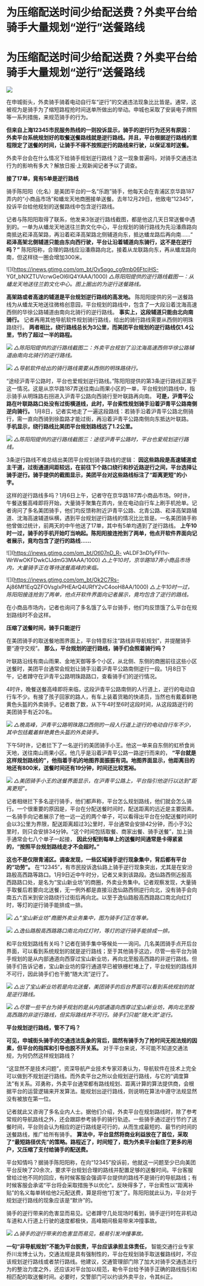 # 为压缩配送时间少给配送费？外卖平台给骑手大量规划“逆行”送餐路线

# 为压缩配送时间少给配送费？外卖平台给骑手大量规划“逆行”送餐路线

![](https://inews.gtimg.com/om_bt/O4wvksDLJ5ESN1QMzgaxRh7Bw_8wdQNVctrhS6S2aKhSwAA/1000)

在申城街头，外卖骑手骑着电动自行车“逆行”的交通违法现象比比皆是。通常，这被视为是骑手为了缩短路程抢时间送单所做出的举动。申城也采取了安装电子牌照等一系列措施，来规范骑手的行为。

**但来自上海12345市民服务热线的一则投诉显示，骑手的逆行行为还另有原因：外卖平台系统规划好的取餐送餐路线就是逆行路线。并且，平台根据逆行路线的里程限定了送餐的时间，让骑手不得不按照逆行的路线来行驶，以保证准时送餐。**

外卖平台会在什么情况下给骑手规划逆行路线？这一现象普遍吗，对骑手交通违法行为的影响有多大？解放日报·上观新闻记者予以了调查。

**接了17单，竟有5单是逆行路线**

骑手陈阳阳（化名）是美团平台的一名“乐跑”骑手，他每天会在青浦区京华路187弄内的“小商品市场”和蟠龙天地商圈接单送餐。去年12月29日，他致电“12345”，投诉平台给他规划的送餐路线中包含逆行路线。

记者与陈阳阳取得了联系，他发来3张逆行路线截图，都是他这几天日常送餐中遇到的。一单为从蟠龙天地送往兰韵文化中心，平台规划的骑行路线为先沿潘鼎路向南抵达崧泽高架路，再沿着崧泽高架路北侧辅道向东，抵达蟠龙路后再向南……“
**崧泽高架北侧辅道只能由东向西行驶，平台让沿着辅道向东骑行，这不是在逆行吗？”**
陈阳阳称，合理的路线应沿潘鼎路向北，接着从龙联路向东，再从蟠龙路向南，但这样绕一圈会增加300米。

![](https://inews.gtimg.com/om_bt/Ov5qgo_cg9mb06FtcjHS-
YGf_bNXZTUVcrwGeOI6lQ4YAAA/1000) _△陈阳阳提供的逆行路线截图一：从蟠龙天地送往兰韵文化中心。图上圈出的为逆行送餐路线。_

**高架路或者高速的辅道是平台规划逆行路线的高发地。**
陈阳阳提供的另一送餐路线为从蟠龙天地送往微格创意园，平台规划的路线中，包含了一大段沿着沈海高速西侧的华徐公路辅道由南向北骑行的逆行路线。
**事实上，这段辅道只能由北向南骑行。** 记者再用其他导航软件规划骑行路线，给出的骑行路线需要从西侧的明珠路绕行。
**两者相比，绕行路线总长为3公里，而美团平台规划的逆行路线仅1.4公里，节约了超过一半的路程。**

![](https://inews.gtimg.com/om_bt/O7cCziXTi3Ca52EAtYvj3TZgfk4Ho21sJiaivZLffha9kAA/1000)
_△陈阳阳提供的逆行路线截图二：外卖平台规划了沿沈海高速西侧华徐公路辅道由南向北骑行的逆行路线。_

![](https://inews.gtimg.com/om_bt/OsSfjw5T61kxuM_kVIz2wU03osEazz3GKMKno4Lm19da0AA/1000)
_△导航软件给出的骑行路线需要从西侧的明珠路绕行。_

“途经沪青平公路时，平台也爱规划逆行路线。”陈阳阳提供的第3条逆行路线正属于这一情况。这是从京华路187弄送往南山雨果小区的一单，平台规划的路线中，指示骑手从明珠路右拐进入沪青平公路向西骑行至叶联路再向南。
**可是，沪青平公路在叶联路路口处没有过街横道线，此时，平台索性规划骑手沿着沪青平公路南侧逆向骑行。**
1月8日，记者实地走了一遍这段路线：若骑手沿着沪青平公路北侧骑行，需一直向西骑到徐盈路才能过街，再沿着沪青平公路南侧向东抵达叶联路。
**手机显示，绕行路线比美团平台规划路线远了1.2公里。**

![](https://inews.gtimg.com/om_bt/O3bIf_eupCub2MppGRhr4qZSFdUDQlxIsZUbHgj4UK6fAAA/1000)
_△陈阳阳提供的逆行路线截图三：途径沪青平公路时，平台也爱规划逆行路线。_

3条逆行路线不难总结出美团平台规划骑手路线的逻辑：
**因这些路段是高速辅道或主干道，过街通道间距较远，在前往下个路口绕行和抄近路逆行之间，平台选择让骑手逆行。骑手提供的截图显示，美团平台对这些路线标注了“距离更短”的小字。**

这样的逆行路线多吗？1月6日上午，记者守在京华路187弄小商品市场。9时许，午餐送餐高峰即将开始，大量骑手聚集在弄内，坐在电动自行车上刷手机抢单。记者询问了多名美团骑手，他们均反馈称附近沪青平公路、北青公路、崧泽高架路辅道、沈海高速辅道纵横，遇到平台规划逆行路线的情况比比皆是。一名美团骑手称他曾做过统计，前两天的中午他送了17单，其中有5单均遇到了逆行路线。
**上午10时一过，骑手的手机开始叮当响起。陈阳阳接连抢到了两单，他点开软件界面向记者展示，竟均包含了逆行的路线……**

![](https://inews.gtimg.com/om_bt/Otl07nD_R-
vALDF3nD1yFFl1v-WrWwOKFDwkCIJdmG3MAAA/1000)
_△上午10时，京华路187弄小商品市场内，大量骑手正在等待送餐高峰的来临。_

![](https://inews.gtimg.com/om_bt/Ok2C7Rs-
Aj86Mf1EqQZFOVsgIxPHEArQ4URfY2vC4ooH8AA/1000)
_△上午10时一过，陈阳阳接连抢到了两单，他点开软件界面向记者展示，竟均包含了逆行的路线。_

在小商品市场内，记者也询问了多名饿了么平台骑手，他们均反馈饿了么平台在规划路线时不会这样。

**压缩了送餐时间，骑手只能逆行**

在美团骑手的取送餐地图界面上，平台特意标注“路线非导航规划”，并提醒骑手要“遵守交规”。 **那么，平台规划的逆行路线，骑手们会照着骑行吗？**

叶联路沿线有南山雨果、金地天御等多个小区，从北侧、东侧的商圈前往这些小区送餐时，美团平台通常会规划让骑手沿着沪青平公路南侧逆行一段。1月8日下午，记者蹲守在沪青平公路明珠路路口，查看骑手们的逆行情况。

4时许，晚餐送餐高峰即将来临，这段沪青平公路南侧的人行道上，逆行的电动自行车不少。有接了孩子回家的路人，有车上装着货箱的快递员，当然也有戴着鲜艳黄色头盔的外卖骑手。记者数了数，从下午4时至6时这段时间，从这段路逆行的美团骑手有近20名。

![](https://inews.gtimg.com/om_bt/OD3Lihrp9ozP4vpdd9OdxdxhYHjWCQ0kdWLvVuzK54WCEAA/1000)
_△晚高峰，沪青平公路明珠路口西侧的一段人行道上逆行的电动自行车不少，其中包括戴着鲜艳黄色头盔的外卖骑手。_

下午5时许，记者拦下了一名逆行的美团骑手小王。他这一单来自东侧的虹桥食尚天地，送往南山雨果小区。他几乎是沿着沪青平公路一路逆行而来的，
**“平台就是这样规划路线的”，他指着手机的地图界面振振有词。地图界面显示，他距离目的地还有800米，送餐时间还有19分钟，时间还比较宽裕。**

![](https://inews.gtimg.com/om_bt/ONgIE5IlfB6swA8f1td6Pd_xrTOgXJ2tsgzpIWZ7MEXW4AA/1000)
_△美团骑手小王的送餐界面显示，在沪青平公路上，平台指引他逆行以达到“距离更短”。_

记者相继拦下多名逆行骑手，他们都声称，平台怎么规划路线，他们就会怎么骑行。一个很重要的原因是，平台在分配送餐时间时，配送距离的远近是主要因素。一名骑手向记者展示了他一远一近的两个单子，可以看得出平台在分配送餐时间时会以3公里为界限，配送距离超过3公里时，平台通常会安排42分钟，而小于3公里时，则只会安排34分钟。“这个时间包括取餐、商家出餐、骑手送餐”，加上骑手通常会七八个单子一起接，
**因此分配到每单上的送餐时间通常是卡得紧紧的，“按照平台规划路线走才不会超时。”**

**这也不是仅限青浦区。调查发现，一些区域骑手逆行现象集中，背后都有平台的“功劳”。**
在“12345”，有市民投诉逸仙路上骑手逆行现象突出，尤其是在安汾路殷高西路等路口。1月9日近中午时分，记者又来到该路段。逸仙路西侧近殷高西路路口处，是名为“宝山新业坊”的商圈，外卖业务集中。记者观察发现，大量骑手取餐后若要向北送餐，无一例外都是直接沿逸仙路西侧逆行向北，没有骑手会向南五六百米到安汾路绕行过街后再向北。以至于逸仙路殷高西路路口南北向红灯时，等灯的逆行骑手能排成一排。

![](https://inews.gtimg.com/om_bt/OePk0dipGCrkp7eFuD8v0RhviElxuUQF5GrHeE50D7dugAA/1000)
_△“宝山新业坊”商圈外卖业务集中，图为骑手们正在等单。_

![](https://inews.gtimg.com/om_bt/OmIfg1HOILHs1oRIpDwP3FMhxfoCwgWwNvrrKH78rk9PcAA/1000)
_△逸仙路殷高西路路口南北向红灯时，等灯的逆行骑手能排成一排。_

和平台规划路线有关吗？记者在骑手集中等候处一一询问。几名美团骑手点开后台界面，可以看到系统规划的就是逆行路线；至于其他骑手这边，尽管一些平台为骑手规划的是从内部通道向西穿过宝山新业坊，再向北至殷高西路的非逆行路线。但骑手们告诉记者，宝山新业坊的穿行通道早已被铁栅栏堵上了，平台规划的路线并不可行，因此骑手们也干脆“随大流”逆行了。

![](https://inews.gtimg.com/om_bt/OhhCsOwOkmuyDLjp9flYRS0dzsi8XltIPDGmkFnqCsktkAA/1000)
_△出了宝山新业坊若是向北送餐，美团骑手的后台界面可以看到系统规划的就是逆行路线。_

![](https://inews.gtimg.com/om_bt/O-w8L7t-LusiFISZ_zL70n9FhcR-J9gMEGzP5NS5BgyQoAA/1000)
_△尽管一些平台为骑手规划的是从内部通道向西穿过宝山新业坊，再向北至殷高西路的非逆行路线，但实际路线并不可行。骑手们只能“随大流”逆行。_

**平台规划逆行路线，管不了吗？**

**可见，申城街头骑手的交通违法乱象的背后，固然有骑手为了抢时间无视法规的因素，但平台的指挥和引导也脱不开关系。**
对于平台来说，不可能不知道交通法规，为何仍然这样规划路线？

“这显然不是技术问题”，资深导航产业技术专家邓勇认为，导航软件在技术上完全可以做到不规划逆行路线。而外卖平台之所以会规划逆行路线，与它的“调度算法”有关系。邓勇称，外卖平台通常都有路线规划、距离计算的算法提供商，会根据平台的运营逻辑来开发算法。能规划出逆行路线，则说明在算法中遵守法规显然没有被放在第一位。

记者就此又咨询了多名业内人士。据他们介绍，外卖平台在规划路线时，除了参考常规的导航路线之外，还会跟踪参考骑手的骑行轨迹。一些骑手通过逆行节约了送餐时间，平台则会认为相应的逆行路线是可行的，从而生成最短的、最节约时间的送餐路线，推广给所有骑手。
**算法中，平台显然将商业利益放在了首位，采取了“最短路径优先”的策略。路程近了，时间短了，既为外卖平台黏住了更多的用户，又压缩了支付给骑手的配送费。**

平台知情吗？据骑手陈阳阳称，在向“12345”投诉前，他就这一问题至少已向美团平台反映了20余次，要求平台规划合理的路线并配置足够的送餐时间。平台客服曾给过他不同的回应，有时候客服会强调平台提供的路线不是骑行的导航路线；有时候客服会承诺“平台将会采取措施予以优化”。反映得多了，平台索性以“距离补贴”的名义每单转给他2元配送费，算是将他“打发”了。陈阳阳就此认为，平台对于规划逆行路线的现象应该是“默许”的。

骑手的逆行带来的危害显而易见。记者蹲守几处现场时看到，骑手逆行时在非机动车道和人行道上行驶的速度都极快，高峰期间极易带来冲撞事故。

![](https://inews.gtimg.com/om_bt/OtDNhP6qjttC_qd9E_wQOe9qUX8IUa_mSUr9rTR2lkX3YAA/1000)
_△骑手的逆行带来的危害显而易见，极易引发冲撞事故。_

**一句“非导航规划”不能为平台脱责，平台应该承担主体责任，**
智能交通行业专家乔川龙博士认为，交通法规是具有强制性的，平台在规划骑手取送餐路线时，不应该规划逆行路线或者禁行路线。他建议，交通管理部门除了加大对骑手交通违法行为的整治力度之外，还应该对平台加以规范，勒令平台给予骑手正确的路线指引和相匹配的取送餐时间。必要时，交警部门可以约谈外卖平台，令其纠正。

